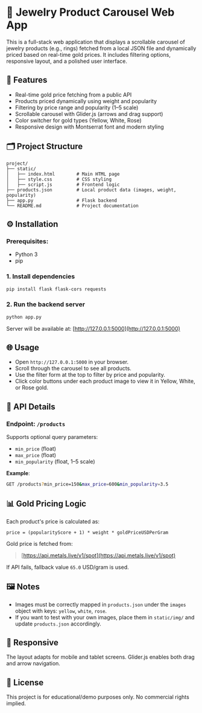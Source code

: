 # 💍 Jewelry Product Carousel Web App

This is a full-stack web application that displays a scrollable carousel of jewelry products (e.g., rings) fetched from a local JSON file and dynamically priced based on real-time gold prices. It includes filtering options, responsive layout, and a polished user interface.

## 🚀 Features

* Real-time gold price fetching from a public API
* Products priced dynamically using weight and popularity
* Filtering by price range and popularity (1–5 scale)
* Scrollable carousel with Glider.js (arrows and drag support)
* Color switcher for gold types (Yellow, White, Rose)
* Responsive design with Montserrat font and modern styling

## 🗂️ Project Structure

```
project/
├── static/
│   ├── index.html        # Main HTML page
│   ├── style.css         # CSS styling
│   ├── script.js         # Frontend logic
├── products.json         # Local product data (images, weight, popularity)
├── app.py                # Flask backend
└── README.md             # Project documentation
```

## ⚙️ Installation

### Prerequisites:

* Python 3
* pip

### 1. Install dependencies

```bash
pip install flask flask-cors requests
```

### 2. Run the backend server

```bash
python app.py
```

Server will be available at: [http://127.0.0.1:5000](http://127.0.0.1:5000)

## 🌐 Usage

* Open `http://127.0.0.1:5000` in your browser.
* Scroll through the carousel to see all products.
* Use the filter form at the top to filter by price and popularity.
* Click color buttons under each product image to view it in Yellow, White, or Rose gold.

## 📡 API Details

### Endpoint: `/products`

Supports optional query parameters:

* `min_price` (float)
* `max_price` (float)
* `min_popularity` (float, 1–5 scale)

**Example**:

```bash
GET /products?min_price=150&max_price=600&min_popularity=3.5
```

## 📊 Gold Pricing Logic

Each product's price is calculated as:

```
price = (popularityScore + 1) * weight * goldPriceUSDPerGram
```

Gold price is fetched from:

> [https://api.metals.live/v1/spot](https://api.metals.live/v1/spot)

If API fails, fallback value `65.0` USD/gram is used.

## 🖼️ Notes

* Images must be correctly mapped in `products.json` under the `images` object with keys: `yellow`, `white`, `rose`.
* If you want to test with your own images, place them in `static/img/` and update `products.json` accordingly.

## 📱 Responsive

The layout adapts for mobile and tablet screens. Glider.js enables both drag and arrow navigation.

## 📄 License

This project is for educational/demo purposes only. No commercial rights implied.

